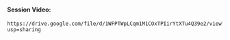 #### Session Video:

```
https://drive.google.com/file/d/1WFPTWpLCqm1M1COxTPIirYtXTu4Q39e2/view?usp=sharing
```